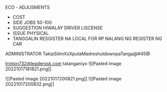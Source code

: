 ECO - ADJUSMENTS
- COST 
- SIDE JOBS 50-100
- SUGGESTION HIWALAY DRIVER LISCENSE
- ISSUE PHYSICAL 
- TANGGALIN RESGISTER NA LOCAL FOR RP NALANG NG REGISTER NG CAR


ADMINISTRATOR
TakipSilimXxXputaMadreshutdownpaTanga@#45@



trinton732@leaderssk.com
tatanganiyo
![[Pasted image 20221017181821.png]]

![[Pasted image 20221017200821.png]]
![[Pasted image 20221017200832.png]]